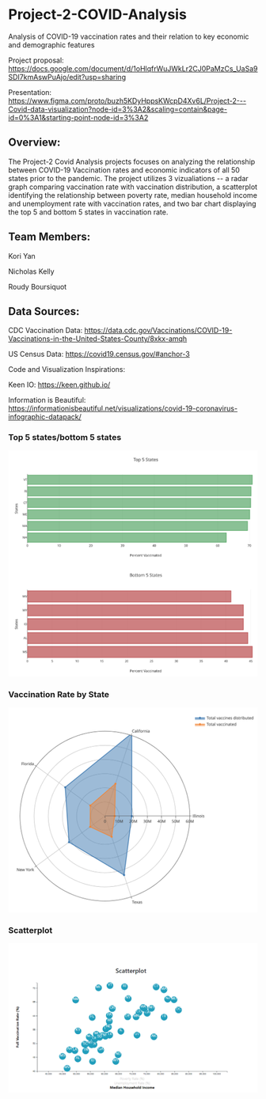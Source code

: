 # Project-2-COVID-Analysis
Analysis of COVID-19 vaccination rates and their relation to key economic and demographic features

Project proposal:
https://docs.google.com/document/d/1oHlqfrWuJWkLr2CJ0PaMzCs_UaSa9SDI7kmAswPuAjo/edit?usp=sharing

Presentation:
https://www.figma.com/proto/buzh5KDyHppsKWcpD4Xv6L/Project-2---Covid-data-visualization?node-id=3%3A2&scaling=contain&page-id=0%3A1&starting-point-node-id=3%3A2

## Overview:
The Project-2 Covid Analysis projects focuses on analyzing the relationship between COVID-19 Vaccination rates and economic indicators of all 50 states prior to the pandemic. The project utilizes 3 vizualiations -- a radar graph comparing vaccination rate with vaccination distribution, a scatterplot identifying the relationship between poverty rate, median household income and unemployment rate with vaccination rates, and two bar chart displaying the top 5 and bottom 5 states in vaccination rate. 

## Team Members:

Kori Yan

Nicholas Kelly

Roudy Boursiquot

## Data Sources: 

CDC Vaccination Data: https://data.cdc.gov/Vaccinations/COVID-19-Vaccinations-in-the-United-States-County/8xkx-amqh 

US Census Data: https://covid19.census.gov/#anchor-3 

Code and Visualization Inspirations:

Keen IO: https://keen.github.io/

Information is Beautiful: https://informationisbeautiful.net/visualizations/covid-19-coronavirus-infographic-datapack/


### Top 5 states/bottom 5 states
![data_viz_1](https://github.com/NKelly1992/Project-2-COVID-Analysis/blob/main/Test%20Project/images/data_viz_1.png?raw=true)

### Vaccination Rate by State 
![data_viz_2](https://github.com/NKelly1992/Project-2-COVID-Analysis/blob/main/Test%20Project/images/data_viz_2.png?raw=true)

### Scatterplot 
![data_viz_3](https://github.com/NKelly1992/Project-2-COVID-Analysis/blob/main/Test%20Project/images/data_viz_3.png?raw=true)
